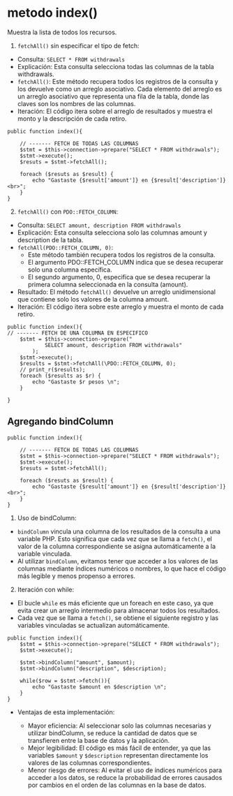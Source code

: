 # metodo index()
Muestra la lista de todos los recursos.

1. `fetchAll()` sin especificar el tipo de fetch:

- Consulta: `SELECT * FROM withdrawals`
- Explicación: Esta consulta selecciona todas las columnas de la tabla withdrawals.
- `fetchAll()`: Este método recupera todos los registros de la consulta y los devuelve como un arreglo asociativo. Cada elemento del arreglo es un arreglo asociativo que representa una fila de la tabla, donde las claves son los nombres de las columnas.
- Iteración: El código itera sobre el arreglo de resultados y muestra el monto y la descripción de cada retiro.
```
public function index(){
    
    // ------- FETCH DE TODAS LAS COLUMNAS
    $stmt = $this->connection->prepare("SELECT * FROM withdrawals");
    $stmt->execute();
    $resuts = $stmt->fetchAll();

    foreach ($resuts as $result) {
        echo "Gastaste {$result['amount']} en {$result['description']} <br>";
    }
}
```


2. `fetchAll()` con `PDO::FETCH_COLUMN`:

- Consulta: `SELECT amount, description FROM withdrawals`
- Explicación: Esta consulta selecciona solo las columnas amount y description de la tabla.
- `fetchAll(PDO::FETCH_COLUMN, 0)`:
    - Este método también recupera todos los registros de la consulta.
    - El argumento PDO::FETCH_COLUMN indica que se desea recuperar solo una columna específica.
    - El segundo argumento, 0, especifica que se desea recuperar la primera columna seleccionada en la consulta (amount).
- Resultado: El método `fetchAll()` devuelve un arreglo unidimensional que contiene solo los valores de la columna amount.
- Iteración: El código itera sobre este arreglo y muestra el monto de cada retiro.

```
public function index(){
// ------- FETCH DE UNA COLUMNA EN ESPECIFICO
    $stmt = $this->connection->prepare("
            SELECT amount, description FROM withdrawals"
        );
    $stmt->execute(); 
    $results = $stmt->fetchAll(\PDO::FETCH_COLUMN, 0);
    // print_r($results);
    foreach ($results as $r) {
        echo "Gastaste $r pesos \n";
    }
        
}
```

## Agregando bindColumn



```
public function index(){
    
    // ------- FETCH DE TODAS LAS COLUMNAS
    $stmt = $this->connection->prepare("SELECT * FROM withdrawals");
    $stmt->execute();
    $resuts = $stmt->fetchAll();

    foreach ($resuts as $result) {
        echo "Gastaste {$result['amount']} en {$result['description']} <br>";
    }
}
```
1. Uso de bindColumn:

- `bindColumn` vincula una columna de los resultados de la consulta a una variable PHP. Esto significa que cada vez que se llama a `fetch()`, el valor de la columna correspondiente se asigna automáticamente a la variable vinculada.
- Al utilizar `bindColumn`, evitamos tener que acceder a los valores de las columnas mediante índices numéricos o nombres, lo que hace el código más legible y menos propenso a errores.

2. Iteración con while:

- El bucle `while` es más eficiente que un foreach en este caso, ya que evita crear un arreglo intermedio para almacenar todos los resultados.
- Cada vez que se llama a `fetch()`, se obtiene el siguiente registro y las variables vinculadas se actualizan automáticamente.


```
public function index(){
    $stmt = $this->connection->prepare("SELECT * FROM withdrawals");
    $stmt->execute();

    $stmt->bindColumn("amount", $amount);
    $stmt->bindColumn("description", $description);

    while($row = $stmt->fetch()){
        echo "Gastaste $amount en $description \n";
    }
}
```

- Ventajas de esta implementación:

    - Mayor eficiencia: Al seleccionar solo las columnas necesarias y utilizar bindColumn, se reduce la cantidad de datos que se transfieren entre la base de datos y la aplicación.
    - Mejor legibilidad: El código es más fácil de entender, ya que las variables `$amount` y `$description` representan directamente los valores de las columnas correspondientes.
    - Menor riesgo de errores: Al evitar el uso de índices numéricos para acceder a los datos, se reduce la probabilidad de errores causados por cambios en el orden de las columnas en la base de datos.

